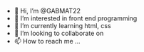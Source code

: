 - 👋 Hi, I’m @GABMAT22
- 👀 I’m interested in front end programming
- 🌱 I’m currently learning html, css
- 💞️ I’m looking to collaborate on 
- 📫 How to reach me ...

<!---
GABMAT22/GABMAT22 is a ✨ special ✨ repository because its `README.md` (this file) appears on your GitHub profile.
You can click the Preview link to take a look at your changes.
--->

